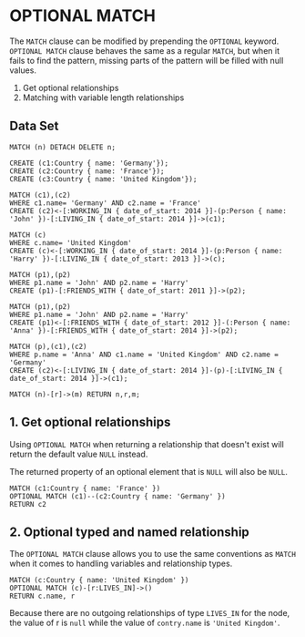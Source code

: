 # OPTIONAL MATCH

The `MATCH` clause can be modified by prepending the `OPTIONAL` keyword. 
`OPTIONAL MATCH` clause behaves the same as a regular `MATCH`, but when it fails to find the pattern, 
missing parts of the pattern will be filled with null values.

1. Get optional relationships
2. Matching with variable length relationships

## Data Set

```openCypher
MATCH (n) DETACH DELETE n;

CREATE (c1:Country { name: 'Germany'});
CREATE (c2:Country { name: 'France'});
CREATE (c3:Country { name: 'United Kingdom'});

MATCH (c1),(c2)
WHERE c1.name= 'Germany' AND c2.name = 'France'
CREATE (c2)<-[:WORKING_IN { date_of_start: 2014 }]-(p:Person { name: 'John' })-[:LIVING_IN { date_of_start: 2014 }]->(c1);

MATCH (c)
WHERE c.name= 'United Kingdom'
CREATE (c)<-[:WORKING_IN { date_of_start: 2014 }]-(p:Person { name: 'Harry' })-[:LIVING_IN { date_of_start: 2013 }]->(c);

MATCH (p1),(p2)
WHERE p1.name = 'John' AND p2.name = 'Harry'
CREATE (p1)-[:FRIENDS_WITH { date_of_start: 2011 }]->(p2);

MATCH (p1),(p2)
WHERE p1.name = 'John' AND p2.name = 'Harry'
CREATE (p1)<-[:FRIENDS_WITH { date_of_start: 2012 }]-(:Person { name: 'Anna' })-[:FRIENDS_WITH { date_of_start: 2014 }]->(p2);

MATCH (p),(c1),(c2)
WHERE p.name = 'Anna' AND c1.name = 'United Kingdom' AND c2.name = 'Germany'
CREATE (c2)<-[:LIVING_IN { date_of_start: 2014 }]-(p)-[:LIVING_IN { date_of_start: 2014 }]->(c1);

MATCH (n)-[r]->(m) RETURN n,r,m;
```

## 1. Get optional relationships

Using `OPTIONAL MATCH` when returning a relationship that doesn't exist will return the default value `NULL` instead.

The returned property of an optional element that is `NULL` will also be `NULL`.

```openCypher
MATCH (c1:Country { name: 'France' })
OPTIONAL MATCH (c1)--(c2:Country { name: 'Germany' })
RETURN c2
```

## 2. Optional typed and named relationship

The `OPTIONAL MATCH` clause allows you to use the same conventions as `MATCH` when it comes to handling variables and relationship types.

```openCypher
MATCH (c:Country { name: 'United Kingdom' })
OPTIONAL MATCH (c)-[r:LIVES_IN]->()
RETURN c.name, r
```

Because there are no outgoing relationships of type `LIVES_IN` for the node, the value of r is `null` while the value of `contry.name` is `'United Kingdom'`.